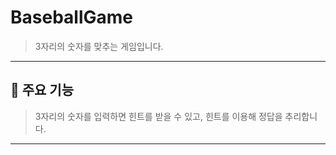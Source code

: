 # BaseballGame

> 3자리의 숫자를 맞추는 게임입니다.

---

## 📱 주요 기능

> 3자리의 숫자를 입력하면 힌트를 받을 수 있고, 힌트를 이용해 정답을 추리합니다.

---
